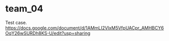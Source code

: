 # team_04
Test case. https://docs.google.com/document/d/1AMmLI2VlxM5VfpUACpr_AMHBCY6OqY26wSURDh8KS-U/edit?usp=sharing
